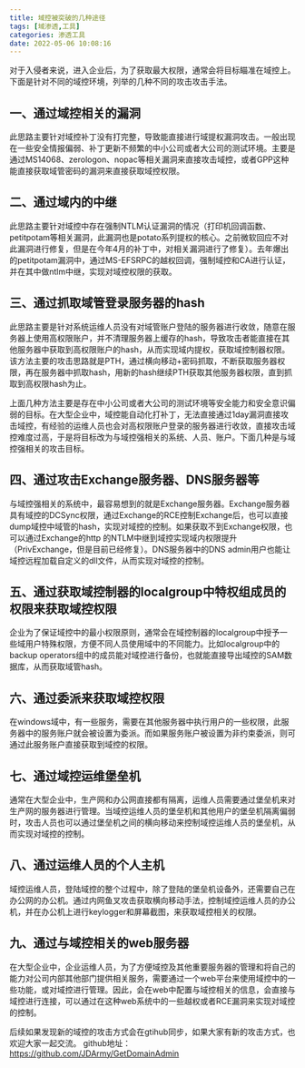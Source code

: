 ```yaml
---
title: 域控被突破的几种途径
tags: [域渗透,工具]
categories: 渗透工具
date: 2022-05-06 10:08:16
---
```



对于入侵者来说，进入企业后，为了获取最大权限，通常会将目标瞄准在域控上。下面是针对不同的域控环境，列举的几种不同的攻击攻击手法。
<!-- more -->

## 一、通过域控相关的漏洞
此思路主要针对域控补丁没有打完整，导致能直接进行域提权漏洞攻击。一般出现在一些安全情报偏弱、补丁更新不频繁的中小公司或者大公司的测试环境。主要是通过MS14068、zerologon、nopac等相关漏洞来直接攻击域控，或者GPP这种能直接获取域管密码的漏洞来直接获取域控权限。

## 二、通过域内的中继
此思路主要针对域控中存在强制NTLM认证漏洞的情况（打印机回调函数、petitpotam等相关漏洞，此漏洞也是potato系列提权的核心。之前微软回应不对此漏洞进行修复，但是在今年4月的补丁中，对相关漏洞进行了修复）。去年爆出的petitpotam漏洞中，通过MS-EFSRPC的越权回调，强制域控和CA进行认证，并在其中做ntlm中继，实现对域控权限的获取。

## 三、通过抓取域管登录服务器的hash
此思路主要是针对系统运维人员没有对域管账户登陆的服务器进行收敛，随意在服务器上使用高权限账户，并不清理服务器上缓存的hash，导致攻击者能直接在其他服务器中获取到高权限账户的hash，从而实现域内提权，获取域控制器权限。该方法主要的攻击思路就是PTH，通过横向移动+密码抓取，不断获取服务器权限，再在服务器中抓取hash，用新的hash继续PTH获取其他服务器权限，直到抓取到高权限hash为止。


上面几种方法主要是存在中小公司或者大公司的测试环境等安全能力和安全意识偏弱的目标。在大型企业中，域控能自动化打补丁，无法直接通过1day漏洞直接攻击域控，有经验的运维人员也会对高权限账户登录的服务器进行收敛，直接攻击域控难度过高，于是将目标改为与域控强相关的系统、人员、账户。下面几种是与域控强相关的攻击目标。

## 四、通过攻击Exchange服务器、DNS服务器等
与域控强相关的系统中，最容易想到的就是Exchange服务器。Exchange服务器具有域控的DCSync权限，通过Exchange的RCE控制Exchange后，也可以直接dump域控中域管的hash，实现对域控的控制。如果获取不到Exchange权限，也可以通过Exchange的http 的NTLM中继到域控实现域内权限提升（PrivExchange，但是目前已经修复）。DNS服务器中的DNS admin用户也能让域控远程加载自定义的dll文件，从而实现对域控的控制。

## 五、通过获取域控制器的localgroup中特权组成员的权限来获取域控权限
企业为了保证域控中的最小权限原则，通常会在域控制器的localgroup中授予一些域用户特殊权限，方便不同人员使用域中的不同能力。比如localgroup中的backup operators组中的成员能对域控进行备份，也就能直接导出域控的SAM数据库，从而获取域管hash。

## 六、通过委派来获取域控权限
在windows域中，有一些服务，需要在其他服务器中执行用户的一些权限，此服务器中的服务账户就会被设置为委派。而如果服务账户被设置为非约束委派，则可通过此服务账户直接获取到域控的权限。

## 七、通过域控运维堡垒机
通常在大型企业中，生产网和办公网直接都有隔离，运维人员需要通过堡垒机来对生产网的服务器进行管理。当域控运维人员的堡垒机和其他用户的堡垒机隔离偏弱时，攻击人员也可以通过堡垒机之间的横向移动来控制域控运维人员的堡垒机，从而实现对域控的控制。

## 八、通过运维人员的个人主机
域控运维人员，登陆域控的整个过程中，除了登陆的堡垒机设备外，还需要自己在办公网的办公机。通过内网鱼叉攻击获取横向移动手法，控制域控运维人员的办公机，并在办公机上进行keylogger和屏幕截图，来获取域控相关的权限。

## 九、通过与域控相关的web服务器

在大型企业中，企业运维人员，为了方便域控及其他重要服务器的管理和将自己的能力对公司内部其他部门提供相关服务，需要通过一个web平台来使用域控中的一些功能，或对域控进行管理。因此，会在web中配置与域控相关的信息，会直接与域控进行连接，可以通过在这种web系统中的一些越权或者RCE漏洞来实现对域控的控制。

后续如果发现新的域控的攻击方式会在gtihub同步，如果大家有新的攻击方式，也欢迎大家一起交流。
github地址：https://github.com/JDArmy/GetDomainAdmin